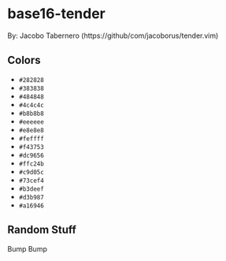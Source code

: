 # base16-tender

By: Jacobo Tabernero (https://github/com/jacoborus/tender.vim)

## Colors

* `#282828`
* `#383838`
* `#484848`
* `#4c4c4c`
* `#b8b8b8`
* `#eeeeee`
* `#e8e8e8`
* `#feffff`
* `#f43753`
* `#dc9656`
* `#ffc24b`
* `#c9d05c`
* `#73cef4`
* `#b3deef`
* `#d3b987`
* `#a16946`

## Random Stuff

Bump
Bump
